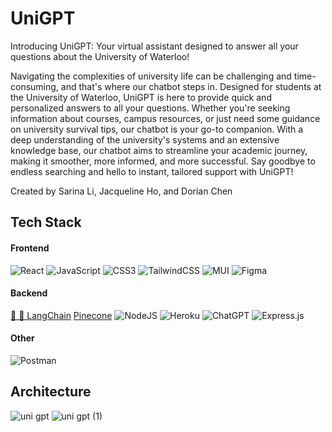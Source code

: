 # UniGPT
Introducing UniGPT: Your virtual assistant designed to answer all your questions about the University of Waterloo! 

Navigating the complexities of university life can be challenging and time-consuming, and that's where our chatbot steps in. Designed for students at the University of Waterloo, UniGPT is here to provide quick and personalized answers to all your questions. Whether you're seeking information about courses, campus resources, or just need some guidance on university survival tips, our chatbot is your go-to companion. With a deep understanding of the university's systems and an extensive knowledge base, our chatbot aims to streamline your academic journey, making it smoother, more informed, and more successful. Say goodbye to endless searching and hello to instant, tailored support with UniGPT!

Created by Sarina Li, Jacqueline Ho, and Dorian Chen

## Tech Stack

#### Frontend
![React](https://img.shields.io/badge/react-%2320232a.svg?style=for-the-badge&logo=react&logoColor=%2361DAFB)
![JavaScript](https://img.shields.io/badge/javascript-%23323330.svg?style=for-the-badge&logo=javascript&logoColor=%23F7DF1E)
![CSS3](https://img.shields.io/badge/css3-%231572B6.svg?style=for-the-badge&logo=css3&logoColor=white)
![TailwindCSS](https://img.shields.io/badge/tailwindcss-%2338B2AC.svg?style=for-the-badge&logo=tailwind-css&logoColor=white)
![MUI](https://img.shields.io/badge/MUI-%230081CB.svg?style=for-the-badge&logo=mui&logoColor=white)
![Figma](https://img.shields.io/badge/Figma-F24E1E?style=for-the-badge&logo=figma&logoColor=white)

#### Backend
[🦜 🔗 LangChain](https://www.langchain.com/)
[Pinecone](https://www.pinecone.io/)
![NodeJS](https://img.shields.io/badge/node.js-6DA55F?style=for-the-badge&logo=node.js&logoColor=white)
![Heroku](https://img.shields.io/badge/heroku-%23430098.svg?style=for-the-badge&logo=heroku&logoColor=white)
![ChatGPT](https://img.shields.io/badge/chatGPT-74aa9c?style=for-the-badge&logo=openai&logoColor=white)
![Express.js](https://img.shields.io/badge/express.js-%23404d59.svg?style=for-the-badge&logo=express&logoColor=%2361DAFB)

#### Other
![Postman](https://img.shields.io/badge/Postman-FF6C37?style=for-the-badge&logo=Postman&logoColor=white)


## Architecture
![uni gpt](https://github.com/dourian/UniGPT/assets/75771131/d0b319bc-a3a5-496d-abab-22b7fd408966)
![uni gpt (1)](https://github.com/dourian/UniGPT/assets/75771131/73e05d86-bd38-4c23-94bf-6f3fc03ca669)

